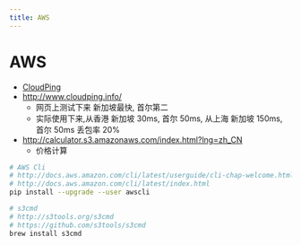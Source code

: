 ```yaml
---
title: AWS
---
```


# AWS

- [CloudPing](http://cloudping.mobilfactory.co.kr/)
- http://www.cloudping.info/
  - 网页上测试下来 新加坡最快, 首尔第二
  - 实际使用下来,从香港 新加坡 30ms, 首尔 50ms, 从上海 新加坡 150ms, 首尔 50ms 丢包率 20%
- http://calculator.s3.amazonaws.com/index.html?lng=zh_CN
  - 价格计算

```bash
# AWS Cli
# http://docs.aws.amazon.com/cli/latest/userguide/cli-chap-welcome.html
# http://docs.aws.amazon.com/cli/latest/index.html
pip install --upgrade --user awscli

# s3cmd
# http://s3tools.org/s3cmd
# https://github.com/s3tools/s3cmd
brew install s3cmd
```
